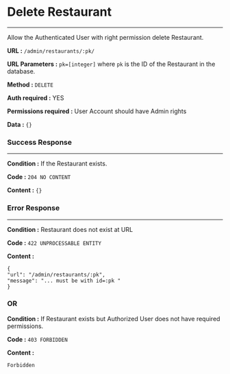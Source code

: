 # Delete Restaurant
____

Allow the Authenticated User with right permission
delete Restaurant.

**URL :** `/admin/restaurants/:pk/`

**URL Parameters :** `pk=[integer]` where `pk` is the ID of
the Restaurant in the database.

**Method :** `DELETE`

**Auth required :** YES

**Permissions required :** User Account should have Admin rights

**Data :** `{}`

### Success Response
____

**Condition :** If the Restaurant exists.

**Code :** `204 NO CONTENT`

**Content :** `{}`

### Error Response
____

**Condition :** Restaurant does not exist at URL

**Code :** `422 UNPROCESSABLE ENTITY`

**Content :**

```
{
"url": "/admin/restaurants/:pk",
"message": "... must be with id=:pk "
}
```

### OR

**Condition :** If Restaurant exists but
Authorized User does not have required permissions.

**Code :** `403 FORBIDDEN`

**Content :**

```
Forbidden
```
